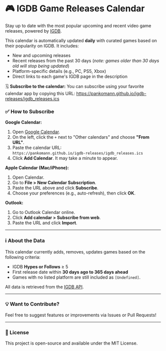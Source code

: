 # 🎮 IGDB Game Releases Calendar

Stay up to date with the most popular upcoming and recent video game releases, powered by [IGDB](https://www.igdb.com/).

This calendar is automatically updated **daily** with curated games based on their popularity on IGDB. It includes:
- New and upcoming releases
- Recent releases from the past 30 days (*note: games older than 30 days old will stop being updated*)
- Platform-specific details (e.g., PC, PS5, Xbox)
- Direct links to each game's IGDB page in the description

🗓 **Subscribe to the calendar:**
You can subscribe using your favorite calendar app by copying this URL:
https://pankomann.github.io/igdb-releases/igdb_releases.ics

### ✅ How to Subscribe

**Google Calendar:**
1. Open [Google Calendar](https://calendar.google.com/).
2. On the left, click the `+` next to "Other calendars" and choose **"From URL"**.
3. Paste the calendar URL:  
   `https://pankomann.github.io/igdb-releases/igdb_releases.ics`
4. Click **Add Calendar**. It may take a minute to appear.

**Apple Calendar (Mac/iPhone):**
1. Open Calendar.
2. Go to **File > New Calendar Subscription**.
3. Paste the URL above and click **Subscribe**.
4. Choose your preferences (e.g., auto-refresh), then click **OK**.

**Outlook:**
1. Go to Outlook Calendar online.
2. Click **Add calendar > Subscribe from web**.
3. Paste the URL and click **Import**.

---

### ℹ️ About the Data

This calendar currently adds, removes, updates games based on the following criteria:
- IGDB **Hypes or Follows** ≥ 5
- First release date within **30 days ago to 365 days ahead**
- Games with no listed platform are still included as `[Undefined]`.

All data is retrieved from the [IGDB API](https://api-docs.igdb.com/).

---

### 💡 Want to Contribute?

Feel free to suggest features or improvements via Issues or Pull Requests!

---

### 🔗 License

This project is open-source and available under the MIT License.
